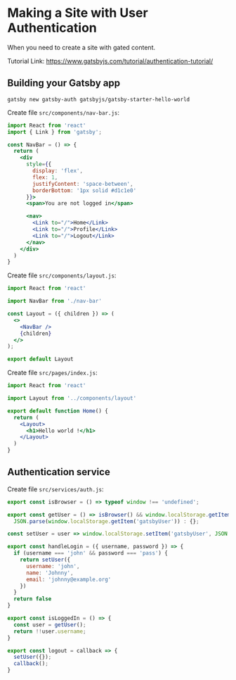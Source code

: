 # Making a Site with User Authentication

When you need to create a site with gated content.

Tutorial Link: https://www.gatsbyjs.com/tutorial/authentication-tutorial/

## Building your Gatsby app

```shell
gatsby new gatsby-auth gatsbyjs/gatsby-starter-hello-world
```

Create file `src/components/nav-bar.js`:

```jsx
import React from 'react'
import { Link } from 'gatsby';

const NavBar = () => {
  return (
    <div
      style={{
        display: 'flex',
        flex: 1,
        justifyContent: 'space-between',
        borderBottom: '1px solid #d1c1e0'
      }}>
      <span>You are not logged in</span>

      <nav>
        <Link to="/">Home</Link>
        <Link to="/">Profile</Link>
        <Link to="/">Logout</Link>
      </nav>
    </div>
  )
}
```

Create file `src/components/layout.js`:

```jsx
import React from 'react'

import NavBar from './nav-bar'

const Layout = ({ children }) => (
  <>
    <NavBar />
    {children}
  </>
);

export default Layout
```

Create file `src/pages/index.js`:

```jsx
import React from 'react'

import Layout from '../components/layout'

export default function Home() {
  return (
    <Layout>
      <h1>Hello world !</h1>
    </Layout>
  )
}
```

## Authentication service

Create file `src/services/auth.js`:

```js
export const isBrowser = () => typeof window !== 'undefined';

export const getUser = () => isBrowser() && window.localStorage.getItem('gatsbyUser') ?
  JSON.parse(window.localStorage.getItem('gatsbyUser')) : {};

const setUser = user => window.localStorage.setItem('gatsbyUser', JSON.stringify(user))

export const handleLogin = ({ username, password }) => {
  if (username === 'john' && password === 'pass') {
    return setUser({
      username: 'john',
      name: 'Johnny',
      email: 'johnny@example.org'
    })
  }
  return false
}

export const isLoggedIn = () => {
  const user = getUser();
  return !!user.username;
}

export const logout = callback => {
  setUser({});
  callback();
}
```